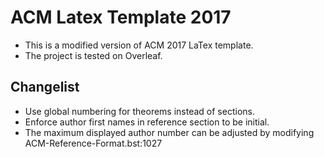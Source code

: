 # ACM Latex Template 2017
- This is a modified version of ACM 2017 LaTex template.
- The project is tested on Overleaf.

## Changelist
- Use global numbering for theorems instead of sections.
- Enforce author first names in reference section to be initial.
- The maximum displayed author number can be adjusted by modifying ACM-Reference-Format.bst:1027

